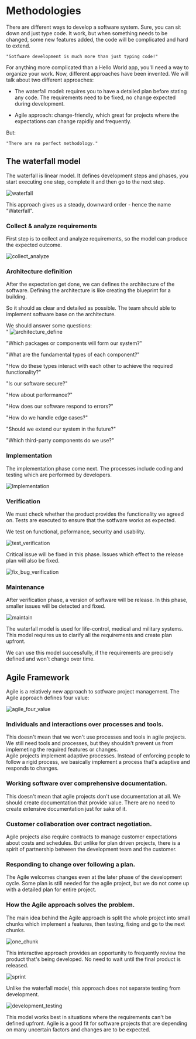# Methodologies
There are different ways to develop a software system. Sure, you can sit down and just type code. It work, but when something needs to be changed, some new features added, the code will be complicated and hard to extend. 

```
"Sotfware development is much more than just typing code!"
```

For anything more complicated than a Hello World app, you'll need a way to organize your work. Now, different approaches have been invented. We will talk about two different approaches:  
* The waterfall model: requires you to have a detailed plan before stating any code. The requirements need to be fixed, no change expected during development.

* Agile approach: change-friendly, which great for projects where the expectations can change rapidly and frequently. 

But: 
```
"There are no perfect methodology."
```

## The waterfall model
The waterfall is linear model. It defines development steps and phases, you start executing one step, complete it and then go to the next step. 

![waterfall](./images/waterfall.png)

This approach gives us a steady, downward order - hence the name "Waterfall".

### Collect & analyze requirements
First step is to collect and analyze requirements, so the model can produce the expected outcome. 

![collect_analyze](./images/collect_analyze.png)

### Architecture definition
After the expectation get done, we can defines the architecture of the software. Defining the architecture is like creating the blueprint for a building.   

So it should as clear and detailed as possible. The team should able to implement software base on the architecture. 

We should answer some questions:  
"
![architecture_define](./images/architect_define.png)

"Which packages or components will form our system?"

"What are the fundamental types of each component?"

"How do these types interact with each other to achieve the required functionality?"

"Is our software secure?"

"How about performance?"

"How does our software respond to errors?"

"How do we handle edge cases?"

"Should we extend our system in the future?"

"Which third-party components do we use?"

### Implementation
The implementation phase come next. The processes include coding and testing which are performed by developers.

![Implementation](./images/implementation.png)

### Verification
We must check whether the product provides the functionality we agreed on. Tests are executed to ensure that the sotfware works as expected.   

We test on functional, peformance, security and usability. 

![test_verification](./images/test_verification.png)

Critical issue will be fixed in this phase. Issues which effect to the release plan will also be fixed. 

![fix_bug_verification](./images/fix_bug_verification.png)

### Maintenance
After verification phase, a version of software will be release. In this phase, smaller issues will be detected and fixed. 

![maintain](./images/maintain.png)

The waterfall model is used for life-control, medical and military systems. This model requires us to clarify all the requirements and create plan upfront. 

We can use this model successfully, if the requirements are precisely defined and won't change over time. 

## Agile Framework
Agile is a relatively new approach to sotfware project management. The Agile approach defines four value:

![agile_four_value](./images/agile_four_value.png)

### Individuals and interactions over processes and tools.  
This doesn't mean that we won't use processes and tools in agile projects.  We still need tools and processes, but they shouldn't prevent us from implemeting the required features or changes.   
Agile projects implement adaptive processes. Instead of enforcing people to follow a rigid process, we basically implement a process that's adaptive and responds to changes. 

### Working software over comprehensive documentation.

This doesn't mean that agile projects don't use documentation at all. We should create documentation that provide value. There are no need to create extensive documentation just for sake of it.

### Customer collaboration over contract negotiation.

Agile projects also require contracts to manage customer expectations about costs and schedules. But unlike for plan driven projects, there is a spirit of partnership between the development team and the customer. 

### Responding to change over following a plan. 
The Agile welcomes changes even at the later phase of the development cycle. Some plan is still needed for the agile project, but we do not come up with a detailed plan for entire project. 

### How the Agile approach solves the problem.
The main idea behind the Agile approach is split the whole project into small chunks which implement a features, then testing, fixing and go to the next chunks. 

![one_chunk](./images/one_chunk.png)

This interactive approach provides an opportunity to frequently review the product that's being developed. No need to wait until the final product is released. 

![sprint](./images/sprint.png)

Unlike the waterfall model, this approach does not separate testing from development. 

![development_testing](./images/development_testing.png)

This model works best in situations where the requirements can't be defined upfront. Agile is a good fit for software projects that are depending on many uncertain factors and changes are to be expected. 